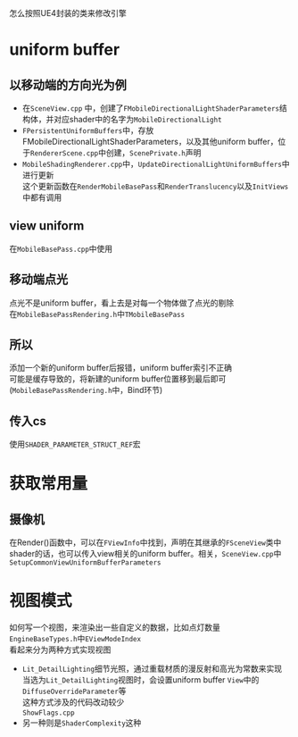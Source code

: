 怎么按照UE4封装的类来修改引擎  
# uniform buffer
## 以移动端的方向光为例  
* 在`SceneView.cpp` 中，创建了`FMobileDirectionalLightShaderParameters`结构体，并对应shader中的名字为`MobileDirectionalLight`  
* `FPersistentUniformBuffers`中，存放FMobileDirectionalLightShaderParameters，以及其他uniform buffer，位于`RendererScene.cpp`中创建，`ScenePrivate.h`声明
* `MobileShadingRenderer.cpp`中，`UpdateDirectionalLightUniformBuffers`中进行更新   
这个更新函数在`RenderMobileBasePass`和`RenderTranslucency`以及`InitViews`中都有调用
## view uniform
在`MobileBasePass.cpp`中使用
## 移动端点光
点光不是uniform buffer，看上去是对每一个物体做了点光的剔除  
在`MobileBasePassRendering.h`中`TMobileBasePass`
## 所以
添加一个新的uniform buffer后报错，uniform buffer索引不正确   
可能是缓存导致的，将新建的uniform buffer位置移到最后即可(`MobileBasePassRendering.h`中，Bind环节)  
## 传入cs
使用`SHADER_PARAMETER_STRUCT_REF`宏
# 获取常用量
## 摄像机
在Render()函数中，可以在`FViewInfo`中找到，声明在其继承的`FSceneView`类中  
shader的话，也可以传入view相关的uniform buffer。相关，`SceneView.cpp`中`SetupCommonViewUniformBufferParameters`  
# 视图模式
如何写一个视图，来渲染出一些自定义的数据，比如点灯数量  
`EngineBaseTypes.h`中`EViewModeIndex`  
看起来分为两种方式实现视图  
* `Lit_DetailLighting`细节光照，通过重载材质的漫反射和高光为常数来实现  
当选为`Lit_DetailLighting`视图时，会设置uniform buffer `View`中的`DiffuseOverrideParameter`等  
这种方式涉及的代码改动较少  
`ShowFlags.cpp`  
* 另一种则是`ShaderComplexity`这种